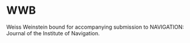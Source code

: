# WWB
Weiss Weinstein bound for accompanying submission to NAVIGATION: Journal of the Institute of Navigation.
